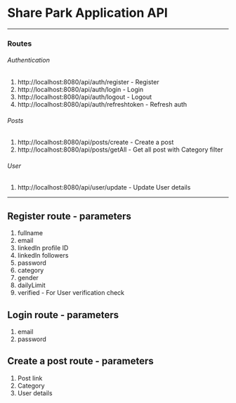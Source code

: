 # Share Park Application API

---

### Routes

###### Authentication

1. http://localhost:8080/api/auth/register - Register
2. http://localhost:8080/api/auth/login - Login
3. http://localhost:8080/api/auth/logout - Logout
4. http://localhost:8080/api/auth/refreshtoken - Refresh auth

###### Posts

1.  http://localhost:8080/api/posts/create - Create a post
1.  http://localhost:8080/api/posts/getAll - Get all post with Category filter

###### User

1.  http://localhost:8080/api/user/update - Update User details

---

## Register route - parameters

1. fullname
1. email
1. linkedIn profile ID
1. linkedIn followers
1. password
1. category
1. gender
1. dailyLimit
1. verified - For User verification check

## Login route - parameters

1. email
1. password

## Create a post route - parameters

1. Post link
1. Category
1. User details
